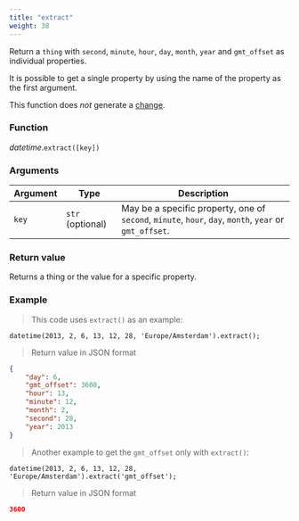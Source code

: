 ```yaml
---
title: "extract"
weight: 38
---
```


Return a `thing` with `second`, `minute`, `hour`, `day`, `month`, `year` and `gmt_offset` as individual properties.

It is possible to get a single property by using the name of the property as the first argument.

This function does *not* generate a [change](../../../overview/changes).

### Function

*datetime*.`extract([key])`

### Arguments

Argument | Type | Description
-------- | ---- | -----------
`key` | `str` (optional) | May be a specific property, one of `second`, `minute`, `hour`, `day`, `month`, `year` or `gmt_offset`.


### Return value

Returns a thing or the value for a specific property.

### Example

> This code uses `extract()` as an example:

```thingsdb,json_response
datetime(2013, 2, 6, 13, 12, 28, 'Europe/Amsterdam').extract();
```

> Return value in JSON format

```json
{
    "day": 6,
    "gmt_offset": 3600,
    "hour": 13,
    "minute": 12,
    "month": 2,
    "second": 28,
    "year": 2013
}
```

> Another example to get the `gmt_offset` only with `extract()`:

```thingsdb,json_response
datetime(2013, 2, 6, 13, 12, 28, 'Europe/Amsterdam').extract('gmt_offset');
```

> Return value in JSON format

```json
3600
```

